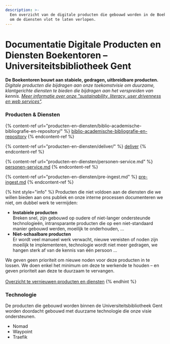 ```yaml
---
description: >-
  Een overzicht van de digitale producten die gebouwd worden in de Boekentoren
  om de diensten vlot te laten verlopen.
---
```


# Documentatie Digitale Producten en Diensten Boekentoren – Universiteitsbibliotheek Gent

**De Boekentoren bouwt aan stabiele, gedragen, uitbreidbare producten.**\
_Digitale producten die bijdragen aan onze toekomstvisie om duurzame, klantgerichte diensten te bieden die bijdragen aan het verspreiden van kennis._ [_Meer informatie over onze "sustainability, literacy, user drivenness en web services"_](https://boekentoren.gent/nl/bibliotheek/universiteitsbibliotheek)_._

### Producten & Diensten

{% content-ref url="producten-en-diensten/biblio-academische-bibliografie-en-repository/" %}
[biblio-academische-bibliografie-en-repository](producten-en-diensten/biblio-academische-bibliografie-en-repository/)
{% endcontent-ref %}

{% content-ref url="producten-en-diensten/deliver/" %}
[deliver](producten-en-diensten/deliver/)
{% endcontent-ref %}

{% content-ref url="producten-en-diensten/personen-service.md" %}
[personen-service.md](producten-en-diensten/personen-service.md)
{% endcontent-ref %}

{% content-ref url="producten-en-diensten/pre-ingest.md" %}
[pre-ingest.md](producten-en-diensten/pre-ingest.md)
{% endcontent-ref %}

{% hint style="info" %}
Producten die niet voldoen aan de diensten die we willen bieden aan ons publiek en onze interne processen documenteren we niet, om dubbel werk te vermijden:

* **Instabiele producten**\
  Breken snel, zijn gebouwd op oudere of niet-langer ondersteunde technologieën, intransparante producten die op een niet-standaard manier gebouwd werden, moeilijk te onderhouden, ...
* **Niet-schaalbare producten**\
  Er wordt veel manueel werk verwacht, nieuwe vereisten of noden zijn moeilijk te implementeren, technologie wordt niet meer gedragen, we hangen sterk af van de kennis van één persoon ...

We geven geen prioriteit om nieuwe noden voor deze producten in te lossen. We doen enkel het minimum om deze te werkende te houden – en geven prioriteit aan deze te duurzaam te vervangen.\
\
[Overzicht te vernieuwen producten en diensten](./#overzicht-van-onze-technologieen)
{% endhint %}

### Technologie

De producten die gebouwd worden binnen de Universiteitsbibliotheek Gent worden doordacht gebouwd met duurzame technologie die onze visie ondersteunen.

* Nomad
* Waypoint
* Traefik
